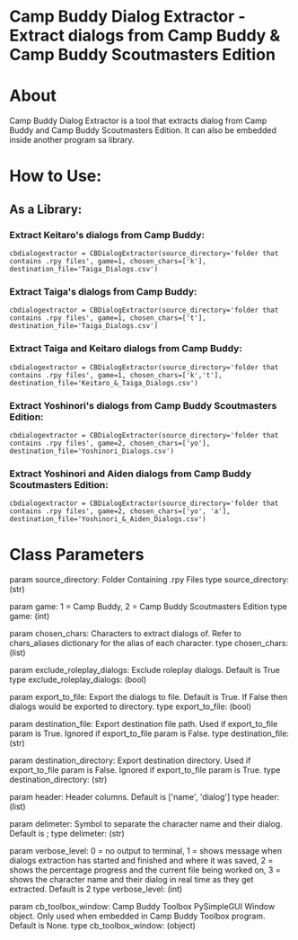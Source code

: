 # Camp Buddy Dialog Extractor - Extract dialogs from Camp Buddy & Camp Buddy Scoutmasters Edition

# About

Camp Buddy Dialog Extractor is a tool that extracts dialog from Camp Buddy and Camp Buddy Scoutmasters Edition.
It can also be embedded inside another program sa library.

# How to Use:

## As a Library:
### Extract Keitaro's dialogs from Camp Buddy:
```
cbdialogextractor = CBDialogExtractor(source_directory='folder that contains .rpy files', game=1, chosen_chars=['k'], destination_file='Taiga_Dialogs.csv')
```
### Extract Taiga's dialogs from Camp Buddy:
```
cbdialogextractor = CBDialogExtractor(source_directory='folder that contains .rpy files', game=1, chosen_chars=['t'], destination_file='Taiga_Dialogs.csv')
```
### Extract Taiga and Keitaro dialogs from Camp Buddy:
```
cbdialogextractor = CBDialogExtractor(source_directory='folder that contains .rpy files', game=1, chosen_chars=['k','t'], destination_file='Keitaro_&_Taiga_Dialogs.csv')
```
### Extract Yoshinori's dialogs from Camp Buddy Scoutmasters Edition:
```
cbdialogextractor = CBDialogExtractor(source_directory='folder that contains .rpy files', game=2, chosen_chars=['yo'], destination_file='Yoshinori_Dialogs.csv')
```
### Extract Yoshinori and Aiden dialogs from Camp Buddy Scoutmasters Edition:
```
cbdialogextractor = CBDialogExtractor(source_directory='folder that contains .rpy files', game=2, chosen_chars=['yo', 'a'], destination_file='Yoshinori_&_Aiden_Dialogs.csv')
```

# Class Parameters

param   source_directory:           Folder Containing .rpy Files
type    source_directory:           (str)

param   game:                       1 = Camp Buddy, 2 = Camp Buddy Scoutmasters Edition
type    game:                       (int)   

param   chosen_chars:               Characters to extract dialogs of. Refer to chars_aliases dictionary for the alias of each character.
type    chosen_chars:               (list)

param   exclude_roleplay_dialogs:   Exclude roleplay dialogs. Default is True
type    exclude_roleplay_dialogs:   (bool)

param   export_to_file:             Export the dialogs to file. Default is True. If False then dialogs would be exported to directory.
type    export_to_file:             (bool)

param   destination_file:           Export destination file path. Used if export_to_file param is True. Ignored if export_to_file param is False.
type    destination_file:           (str)

param   destination_directory:      Export destination directory. Used if export_to_file param is False. Ignored if export_to_file param is True.
type    destination_directory:      (str)

param   header:                     Header columns. Default is ['name', 'dialog']
type    header:                     (list)

param   delimeter:                  Symbol to separate the character name and their dialog. Default is ;
type    delimeter:                  (str)

param   verbose_level:              0 = no output to terminal, 1 = shows message when dialogs extraction has started and finished and where it was saved, 2 = shows the percentage progress and the current file being worked on, 3 = shows the character name and their dialog in real time as they get extracted. Default is 2
type    verbose_level:              (int)

param   cb_toolbox_window:          Camp Buddy Toolbox PySimpleGUI Window object. Only used when embedded in Camp Buddy Toolbox program. Default is None.
type    cb_toolbox_window:          (object)
